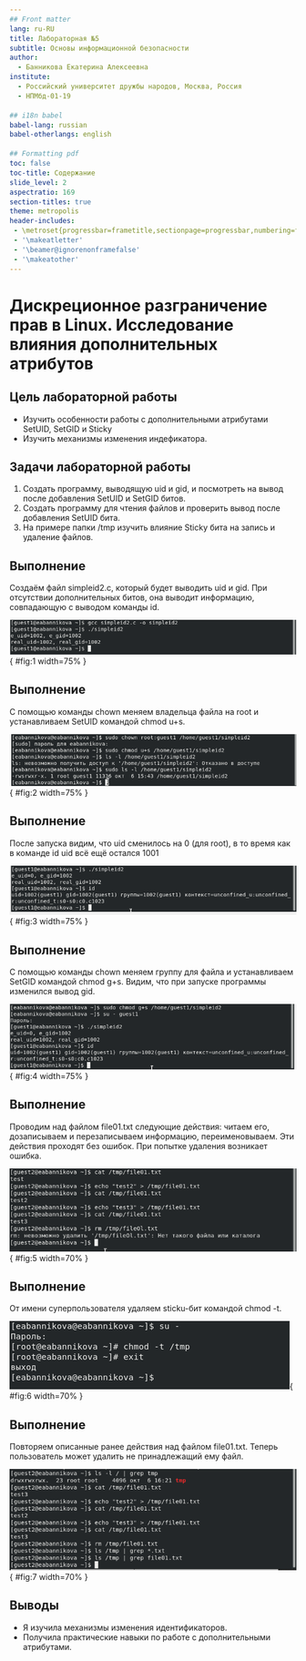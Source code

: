 ```yaml
---
## Front matter
lang: ru-RU
title: Лабораторная №5
subtitle: Основы информационной безопасности
author:
  - Банникова Екатерина Алексеевна
institute:
  - Российский университет дружбы народов, Москва, Россия
  - НПМбд-01-19

## i18n babel
babel-lang: russian
babel-otherlangs: english

## Formatting pdf
toc: false
toc-title: Содержание
slide_level: 2
aspectratio: 169
section-titles: true
theme: metropolis
header-includes:
 - \metroset{progressbar=frametitle,sectionpage=progressbar,numbering=fraction}
 - '\makeatletter'
 - '\beamer@ignorenonframefalse'
 - '\makeatother'
---
```


# Дискреционное разграничение прав в Linux. Исследование влияния дополнительных атрибутов

## Цель лабораторной работы

* Изучить особенности работы с дополнительными атрибутами SetUID, SetGID и Sticky
* Изучить механизмы изменения индефикатора.


## Задачи лабораторной работы

1. Создать программу, выводящую uid и gid, и посмотреть на вывод после добавления SetUID и SetGID битов.
2. Создать программу для чтения файлов и проверить вывод после добавления SetUID бита.
3. На примере папки /tmp изучить влияние Sticky бита на запись и удаление файлов.

## Выполнение

Создаём файл simpleid2.c, который будет выводить uid и gid. При отсутствии дополнительных битов, она выводит информацию, совпадающую с выводом команды id.
  
![Результат работы simpleid2](image/4.PNG){ #fig:1 width=75% }

## Выполнение

С помощью команды chown меняем владельца файла на root и устанавливаем SetUID командой chmod u+s.
  
![Установка SetUID-бита](image/5.PNG){ #fig:2 width=75% }

## Выполнение
  
После запуска видим, что uid сменилось на 0 (для root), в то время как в команде id uid всё ещё остался 1001

![Результат работы simpleid2](image/6.PNG){ #fig:3 width=75% }

## Выполнение
  
С помощью команды chown меняем группу для файла и устанавливаем SetGID командой chmod g+s. Видим, что при запуске программы изменился вывод gid. 
  
![Установка SetGID-бита](image/7.PNG){ #fig:4 width=75% }

## Выполнение

Проводим над файлом file01.txt следующие действия: читаем его, дозаписываем и перезаписываем информацию, переименовываем. Эти действия проходят без ошибок. При попытке удаления возникает ошибка. 

![Наличие Sticky-бита](image/15.PNG){ #fig:5 width=70% }

## Выполнение

От имени суперпользователя удаляем sticku-бит командой chmod -t. 

![Удаление Sticky-бита](image/16.PNG){ #fig:6 width=70% }

## Выполнение

Повторяем описанные ранее действия над файлом file01.txt. Теперь пользователь может удалить не принадлежащий ему файл. 

![Отсутсвие Sticky-бита](image/17.PNG){ #fig:7 width=70% }


## Выводы

* Я изучила механизмы изменения идентификаторов. 
* Получила практические навыки по работе с дополнительными атрибутами.

 
  
  




